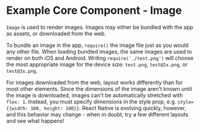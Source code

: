 # Example Core Component - Image

`Image` is used to render images. Images may either be bundled with the app as assets, or downloaded from the web.

To bundle an image in the app, `require()` the image file just as you would any other file. When loading bundled images, the same images are used to render on both iOS and Android. Writing `require('./test.png')` will choose the most appropriate image for the device size: `test.png`, `test@2x.png`, or `test@3x.png`.

For images downloaded from the web, layout works differently than for most other elements. Since the dimensions of the image aren't known until the image is downloaded, images can't be automatically stretched with `flex: 1`. Instead, you must specify dimensions in the style prop, e.g. `style={{width: 100, height: 100}}`. React Native is evolving quickly, however, and this behavior may change - when in doubt, try a few different layouts and see what happens!
